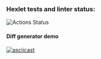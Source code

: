 ### Hexlet tests and linter status:
![Actions Status](/workflows/hexlet-check/badge.svg)

#### Diff generator demo
[![asciicast](https://asciinema.org/a/gAKhap6qxPqcXsYsgHExw2MK1.svg)](https://asciinema.org/a/gAKhap6qxPqcXsYsgHExw2MK1)

